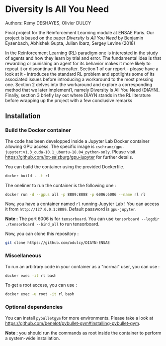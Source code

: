 # Diversity Is All You Need

Authors: Rémy DESHAYES, Olivier DULCY

Final project for the Reinforcement Learning module at ENSAE Paris. Our project is based on the paper _Diversity Is All You Need_ by Benjamin Eysenbach, Abhishek Gupta, Julian Ibarz, Sergey Levine (2018)

In the Reinforcement Learning (RL) paradigm one is interested in the study of agents and how they learn by trial and error. The fundamental idea is that rewarding or punishing an agent for its behavior makes it more likely to repeat it or discontinue it thereafter.
Section 1 of our report - please have a look at it - introduces the standard RL problem and spotlights some of its associated issues before introducing a workaround to the most pressing one. Section 2 delves into the workaround and explore a corresponding method that we later implement1, namely Diversity Is All You Need (DIAYN). Finally, section 3 briefly lay out where DIAYN stands in the RL literature before wrapping up the project with a few conclusive remarks

## Installation
### Build the Docker container
The code has been developped inside a Jupyter Lab Docker container allowing GPU access. The specific image is ``cschranz/gpu-jupyter:v1.3_cuda-10.1_ubuntu-18.04_python-only``. Please visit https://github.com/iot-salzburg/gpu-jupyter for further details.

You can build the container using the provided Dockerfile.

```bash
docker build . -t rl
```

The oneliner to run the container is the following one :
```bash
docker run -d --gpus all -p 8889:8888 -p 6006:6006 --name rl rl
```

Now, you have a container named ``rl`` running Jupyter Lab ! You can access it from ``http://127.0.0.1:8889``. Default password is ``gpu-jupyter``.

**Note :** The port 6006 is for ``tensorboard``. You can use ``tensorboard --logdir ./tensorboard --bind_all`` to run tensorboard.

Now, you can clone this repository :
```bash
git clone https://github.com/odulcy/DIAYN-ENSAE
```

### Miscellaneous
To run an arbitrary code in your container as a "normal" user, you can use :
```bash
docker exec -it rl bash
```

To get a root access, you can use :
```bash
docker exec -u root -it rl bash
```

### Optional dependencies

You can install ``pybulletgym`` for more environments. Please take a look at https://github.com/benelot/pybullet-gym#installing-pybullet-gym.

**Note :** you should run the commands as root inside the container to perform a system-wide installation.
